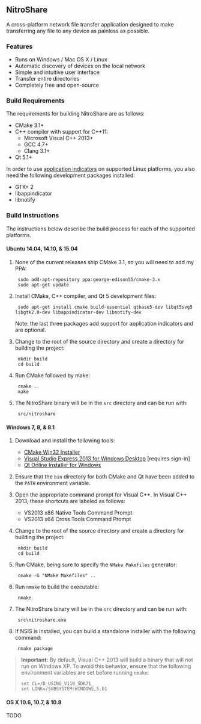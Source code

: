 ## NitroShare

A cross-platform network file transfer application designed to make transferring any file to any device as painless as possible.

### Features

* Runs on Windows / Mac OS X / Linux
* Automatic discovery of devices on the local network
* Simple and intuitive user interface
* Transfer entire directories
* Completely free and open-source

### Build Requirements

The requirements for building NitroShare are as follows:

* CMake 3.1+
* C++ compiler with support for C++11:
    * Microsoft Visual C++ 2013+
    * GCC 4.7+
    * Clang 3.1+
* Qt 5.1+

In order to use [application indicators](https://unity.ubuntu.com/projects/appindicators/) on supported Linux platforms, you also need the following development packages installed:

* GTK+ 2
* libappindicator
* libnotify

### Build Instructions

The instructions below describe the build process for each of the supported platforms.

#### Ubuntu 14.04, 14.10, & 15.04

1. None of the current releases ship CMake 3.1, so you will need to add my PPA:

        sudo add-apt-repository ppa:george-edison55/cmake-3.x
        sudo apt-get update

2. Install CMake, C++ compiler, and Qt 5 development files:

        sudo apt-get install cmake build-essential qtbase5-dev libqt5svg5 libgtk2.0-dev libappindicator-dev libnotify-dev

   Note: the last three packages add support for application indicators and are optional.

3. Change to the root of the source directory and create a directory for building the project:

        mkdir build
        cd build

4. Run CMake followed by make:

        cmake ..
        make

5. The NitroShare binary will be in the `src` directory and can be run with:

        src/nitroshare

#### Windows 7, 8, & 8.1

1. Download and install the following tools:

    - [CMake Win32 Installer](http://www.cmake.org/download/)
    - [Visual Studio Express 2013 for Windows Desktop](http://go.microsoft.com/?linkid=9832280&clcid=0x409) [requires sign-in]
    - [Qt Online Installer for Windows](http://www.qt.io/download-open-source/#section-2)

2. Ensure that the `bin` directory for both CMake and Qt have been added to the `PATH` environment variable.

3. Open the appropriate command prompt for Visual C++. In Visual C++ 2013, these shortcuts are labeled as follows:

    - VS2013 x86 Native Tools Command Prompt
    - VS2013 x64 Cross Tools Command Prompt

4. Change to the root of the source directory and create a directory for building the project:

        mkdir build
        cd build

5. Run CMake, being sure to specify the `NMake Makefiles` generator:

        cmake -G "NMake Makefiles" ..

6. Run `nmake` to build the executable:

        nmake

7. The NitroShare binary will be in the `src` directory and can be run with:

        src\nitroshare.exe

8. If NSIS is installed, you can build a standalone installer with the following command:

        nmake package

> **Important:** By default, Visual C++ 2013 will build a binary that will not run on Windows XP. To avoid this behavior, ensure that the following environment variables are set before running `nmake`:
>
>     set CL=/D_USING_V110_SDK71_
>     set LINK=/SUBSYSTEM:WINDOWS,5.01

#### OS X 10.6, 10.7, & 10.8

TODO

